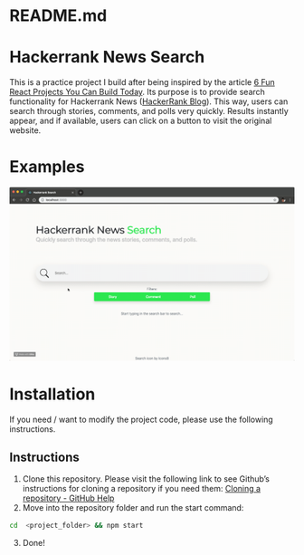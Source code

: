 # README.md

# Hackerrank News Search

This is a practice project I build after being inspired by the article [6 Fun React Projects You Can Build Today](https://daveceddia.com/react-practice-projects/). Its purpose is to provide search functionality for Hackerrank News ([HackerRank Blog](https://blog.hackerrank.com/)). This way, users can search through stories, comments, and polls very quickly. Results instantly appear, and if available, users can click on a button to visit the original website.

# Examples

![](Github.gif)

# Installation

If you need / want to modify the project code, please use the following instructions.

## Instructions

1. Clone this repository. Please visit the following link to see Github’s instructions for cloning a repository if you need them: [Cloning a repository - GitHub Help](https://help.github.com/en/articles/cloning-a-repository)
2. Move into the repository folder and run the start command:

```bash
cd  <project_folder> && npm start
```

3. Done!
